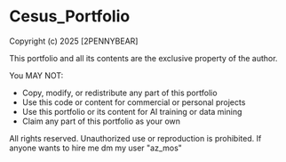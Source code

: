 # Cesus_Portfolio
Copyright (c) 2025 [2PENNYBEAR]

This portfolio and all its contents are the exclusive property of the author.

You MAY NOT:
- Copy, modify, or redistribute any part of this portfolio
- Use this code or content for commercial or personal projects
- Use this portfolio or its content for AI training or data mining
- Claim any part of this portfolio as your own

All rights reserved. Unauthorized use or reproduction is prohibited.
If anyone wants to hire me dm my user  "az_mos"
